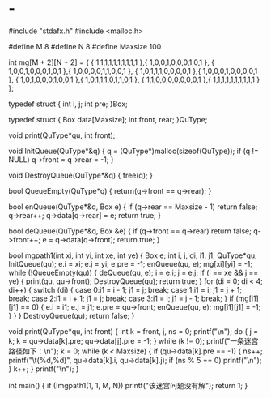 # -
#include "stdafx.h"
#include <malloc.h>

#define M 8
#define N 8
#define Maxsize 100

int mg[M + 2][N + 2] =
{ { 1,1,1,1,1,1,1,1,1,1 },{ 1,0,0,1,0,0,0,1,0,1 },
{ 1,0,0,1,0,0,0,1,0,1 },{ 1,0,0,0,0,1,1,0,0,1 },
{ 1,0,1,1,1,0,0,0,0,1 },{ 1,0,0,0,1,0,0,0,0,1 },
{ 1,0,1,0,0,0,1,0,0,1 },{ 1,0,1,1,1,0,1,1,0,1 },
{ 1,1,0,0,0,0,0,0,0,1 },{ 1,1,1,1,1,1,1,1,1,1 } };

typedef struct {
	int i, j;
	int pre;
}Box;

typedef struct {
	Box data[Maxsize];
	int front, rear;
}QuType;

void print(QuType*qu, int front);


void InitQueue(QuType*&q) {
	q = (QuType*)malloc(sizeof(QuType));
	if (q != NULL)
		q->front = q->rear = -1;
}

void DestroyQueue(QuType*&q) {
	free(q);
}

bool QueueEmpty(QuType*q) {
	return(q->front == q->rear);
}

bool enQueue(QuType*&q, Box e) {
	if (q->rear == Maxsize - 1)
		return false;
	q->rear++;
	q->data[q->rear] = e;
	return true;
}

bool deQueue(QuType*&q, Box &e) {
	if (q->front == q->rear)
		return false;
	q->front++;
	e = q->data[q->front];
	return true;
}

bool mgpath1(int xi, int yi, int xe, int ye) {
	Box e;
	int i, j, di, i1, j1;
	QuType*qu;
	InitQueue(qu);
	e.i = xi; e.j = yi; e.pre = -1;
	enQueue(qu, e);
	mg[xi][yi] = -1;
	while (!QueueEmpty(qu)) {
		deQueue(qu, e);
		i = e.i; j = e.j;
		if (i == xe && j == ye) {
			print(qu, qu->front);
			DestroyQueue(qu);
			return true;
		}
		for (di = 0; di < 4; di++) {
			switch (di) {
			case 0:i1 = i - 1; j1 = j; break;
			case 1:i1 = i; j1 = j + 1; break;
			case 2:i1 = i + 1; j1 = j; break;
			case 3:i1 = i; j1 = j - 1; break;
			}
			if (mg[i1][j1] == 0) {
				e.i = i1; e.j = j1;
				e.pre = qu->front;
				enQueue(qu, e);
				mg[i1][j1] = -1;
			}
		}
	}
	DestroyQueue(qu);
	return false;
}

void print(QuType*qu, int front) {
	int k = front, j, ns = 0;
	printf("\n");
	do {
		j = k;
		k = qu->data[k].pre;
		qu->data[j].pre = -1;
	} while (k != 0);
	printf("一条迷宫路径如下：\n");
	k = 0;
	while (k < Maxsize) {
		if (qu->data[k].pre == -1)
		{
			ns++;
			printf("\t(%d,%d)", qu->data[k].i, qu->data[k].j);
			if (ns % 5 == 0)
				printf("\n");
		}
		k++;
	}
	printf("\n");
}

int main() {
	if (!mgpath1(1, 1, M, N))
		printf("该迷宫问题没有解");
	return 1;
}



